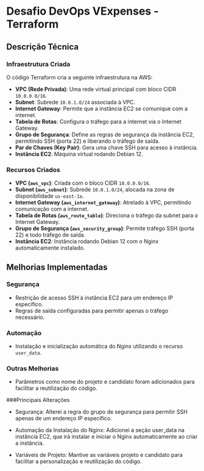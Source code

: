 # Desafio DevOps VExpenses - Terraform

## Descrição Técnica

### Infraestrutura Criada

O código Terraform cria a seguinte infraestrutura na AWS:

- **VPC (Rede Privada)**: Uma rede virtual principal com bloco CIDR `10.0.0.0/16`.
- **Subnet**: Subrede `10.0.1.0/24` associada à VPC.
- **Internet Gateway**: Permite que a instância EC2 se comunique com a internet.
- **Tabela de Rotas**: Configura o tráfego para a internet via o Internet Gateway.
- **Grupo de Segurança**: Define as regras de segurança da instância EC2, permitindo SSH (porta 22) e liberando o tráfego de saída.
- **Par de Chaves (Key Pair)**: Gera uma chave SSH para acesso à instância.
- **Instância EC2**: Máquina virtual rodando Debian 12.

### Recursos Criados

- **VPC (`aws_vpc`)**: Criada com o bloco CIDR `10.0.0.0/16`.
- **Subnet (`aws_subnet`)**: Subrede `10.0.1.0/24`, alocada na zona de disponibilidade `us-east-1a`.
- **Internet Gateway (`aws_internet_gateway`)**: Atrelado à VPC, permitindo comunicação com a internet.
- **Tabela de Rotas (`aws_route_table`)**: Direciona o tráfego da subnet para o Internet Gateway.
- **Grupo de Segurança (`aws_security_group`)**: Permite tráfego SSH (porta 22) e todo tráfego de saída.
- **Instância EC2**: Instância rodando Debian 12 com o Nginx automaticamente instalado.

## Melhorias Implementadas

### Segurança
- Restrição de acesso SSH à instância EC2 para um endereço IP específico.
- Regras de saída configuradas para permitir apenas o tráfego necessário.

### Automação
- Instalação e inicialização automática do Nginx utilizando o recurso `user_data`.

### Outras Melhorias
- Parâmetros como nome do projeto e candidato foram adicionados para facilitar a reutilização do código.

###Principais Alterações
- Segurança:
    Alterei a regra do grupo de segurança para permitir SSH apenas de um endereço IP específico.
  
- Automação da Instalação do Nginx:
    Adicionei a seção user_data na instância EC2, que irá instalar e iniciar o Nginx automaticamente ao criar a instância.

- Variáveis de Projeto:
    Mantive as variáveis projeto e candidato para facilitar a personalização e reutilização do código.

